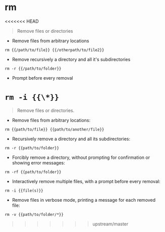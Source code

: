 # rm

<<<<<<< HEAD
> Remove files or directories

- Remove files from arbitrary locations

`rm {{/path/to/file}} {{/otherpath/to/file2}}`

- Remove recursively a directory and all it's subdirectories

`rm -r {{/path/to/folder}}`

- Prompt before every removal

`rm -i {{\*}}`
=======
> Remove files or directories.

- Remove files from arbitrary locations:

`rm {{path/to/file}} {{path/to/another/file}}`

- Recursively remove a directory and all its subdirectories:

`rm -r {{path/to/folder}}`

- Forcibly remove a directory, without prompting for confirmation or showing error messages:

`rm -rf {{path/to/folder}}`

- Interactively remove multiple files, with a prompt before every removal:

`rm -i {{file(s)}}`

- Remove files in verbose mode, printing a message for each removed file:

`rm -v {{path/to/folder/*}}`
>>>>>>> upstream/master
